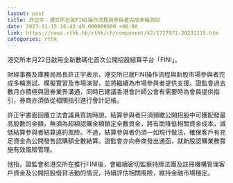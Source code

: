 ```yaml
---
layout: post
title: 許正宇：港交所已就FINI操作流程與參與者完成多輪測試
date: 2023-11-15 16:42:49.000000000 +08:00
link: https://news.rthk.hk/rthk/ch/component/k2/1727971-20231115.htm
categories: rthk
---
```


港交所本月22日啟用全新數碼化首次公開招股結算平台「FINI」。

財經事務及庫務局局長許正宇表示，港交所已就FINI操作流程與新股市場參與者完成多輪測試、模擬實習及市場演習，並將繼續為市場參與者提供支援。證監會過去數月亦積極與證券業界溝通，同時已建議香港會計師公會有需要時為會員提供指引，券商亦須依從相關指引進行會計記帳。
 
許正宇書面回覆立法會議員質詢時說，結算參與者只須預繳公開招股中可獲配發最高股數的金額，無須為超額認購金額鎖定全數資金，將有助降低相關資金成本，減低結算參與者結算違約風險。不過，結算參與者仍須一如現行做法，確保客戶有充足資金為公開發售認購額全數結算。證監會亦向券商發出通函，就新股認購業務實施有效風險管理。

他指，證監會和港交所在推行FINI後，會繼續密切監察持牌法團及註冊機構管理客戶資金及公開招股借貸活動的情況，持續評估相關風險，維持金融市場穩定。
